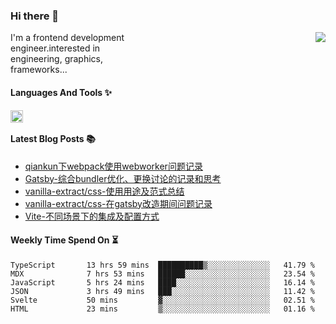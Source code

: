 <!--
**zhaohuanyuu/zhaohuanyuu** is a ✨ _special_ ✨ repository because its `README.md` (this file) appears on your GitHub profile.
-->

### Hi there 👋

<picture>
  <source media="(prefers-color-scheme: dark)" srcset="https://github-readme-stats.vercel.app/api?username=zhaohuanyuu&count_private=true&show_icons=true&theme=city_lights&hide_title=true">
  <img align="right" src="https://github-readme-stats.vercel.app/api?username=zhaohuanyuu&count_private=true&show_icons=true&hide_title=true">
</picture>

<p align="left" style="width:40%">I'm a frontend development engineer.interested in engineering, graphics, frameworks...</p>

#### Languages And Tools ✨

<img align="left" height="20" src="https://skillicons.dev/icons?i=js,ts,nodejs,rust,react,vue,svelte,gatsby,materialui,graphql,nestjs,electron,flutter" />

</br>

#### Latest Blog Posts 📚
<!-- BLOG-POST-LIST:START -->
- [qiankun下webpack使用webworker问题记录](https://auu.zone/post/wp-worker)
- [Gatsby-综合bundler优化、更换讨论的记录和思考](https://auu.zone/post/gatsby-bundler)
- [vanilla-extract/css-使用用途及范式总结](https://auu.zone/post/vanilla-usage)
- [vanilla-extract/css-在gatsby改造期间问题记录](https://auu.zone/post/vanilla-order-conflict)
- [Vite-不同场景下的集成及配置方式](https://auu.zone/post/vite-integrations)
<!-- BLOG-POST-LIST:END -->

#### Weekly Time Spend On ⏳
<!--START_SECTION:waka-->

```text
TypeScript       13 hrs 59 mins  ██████████▒░░░░░░░░░░░░░░   41.79 %
MDX              7 hrs 53 mins   ██████░░░░░░░░░░░░░░░░░░░   23.54 %
JavaScript       5 hrs 24 mins   ████░░░░░░░░░░░░░░░░░░░░░   16.14 %
JSON             3 hrs 49 mins   ███░░░░░░░░░░░░░░░░░░░░░░   11.42 %
Svelte           50 mins         ▓░░░░░░░░░░░░░░░░░░░░░░░░   02.51 %
HTML             23 mins         ▒░░░░░░░░░░░░░░░░░░░░░░░░   01.16 %
```

<!--END_SECTION:waka-->
